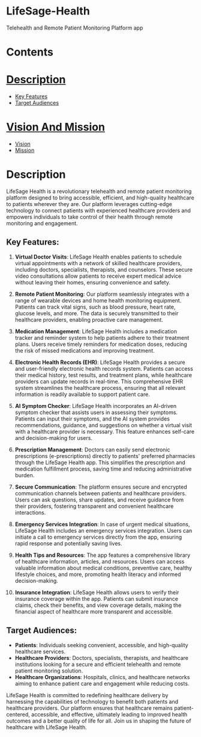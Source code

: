 # LifeSage-Health

Telehealth and Remote Patient Monitoring Platform app

# Contents 

# [Description](#description)
  - [Key Features](#key-features)
  - [Target Audiences](#target-audiences)
 # [Vision And Mission](#vision-and-mission) 
  - [Vision](#vison)
  - [Mission](#mission)
    
# Description

LifeSage Health is a revolutionary telehealth and remote patient monitoring platform designed to bring accessible, efficient, and high-quality healthcare to patients wherever they are. Our platform leverages cutting-edge technology to connect patients with experienced healthcare providers and empowers individuals to take control of their health through remote monitoring and engagement.

## Key Features:

1. **Virtual Doctor Visits**: LifeSage Health enables patients to schedule virtual appointments with a network of skilled healthcare providers, including doctors, specialists, therapists, and counselors. These secure video consultations allow patients to receive expert medical advice without leaving their homes, ensuring convenience and safety.

2. **Remote Patient Monitoring**: Our platform seamlessly integrates with a range of wearable devices and home health monitoring equipment. Patients can track vital signs, such as blood pressure, heart rate, glucose levels, and more. The data is securely transmitted to their healthcare providers, enabling proactive care management.

3. **Medication Management**: LifeSage Health includes a medication tracker and reminder system to help patients adhere to their treatment plans. Users receive timely reminders for medication doses, reducing the risk of missed medications and improving treatment.

4. **Electronic Health Records (EHR)**: LifeSage Health provides a secure and user-friendly electronic health records system. Patients can access their medical history, test results, and treatment plans, while healthcare providers can update records in real-time. This comprehensive EHR system streamlines the healthcare process, ensuring that all relevant information is readily available to support patient care.

5. **AI Symptom Checker**: LifeSage Health incorporates an AI-driven symptom checker that assists users in assessing their symptoms. Patients can input their symptoms, and the AI system provides recommendations, guidance, and suggestions on whether a virtual visit with a healthcare provider is necessary. This feature enhances self-care and decision-making for users.

6. **Prescription Management**: Doctors can easily send electronic prescriptions (e-prescriptions) directly to patients' preferred pharmacies through the LifeSage Health app. This simplifies the prescription and medication fulfillment process, saving time and reducing administrative burden.

7. **Secure Communication**: The platform ensures secure and encrypted communication channels between patients and healthcare providers. Users can ask questions, share updates, and receive guidance from their providers, fostering transparent and convenient healthcare interactions.

8. **Emergency Services Integration**: In case of urgent medical situations, LifeSage Health includes an emergency services integration. Users can initiate a call to emergency services directly from the app, ensuring rapid response and potentially saving lives.

9. **Health Tips and Resources**: The app features a comprehensive library of healthcare information, articles, and resources. Users can access valuable information about medical conditions, preventive care, healthy lifestyle choices, and more, promoting health literacy and informed decision-making.

10. **Insurance Integration**: LifeSage Health allows users to verify their insurance coverage within the app. Patients can submit insurance claims, check their benefits, and view coverage details, making the financial aspect of healthcare more transparent and accessible.

## Target Audiences:

- **Patients**: Individuals seeking convenient, accessible, and high-quality healthcare services.
- **Healthcare Providers**: Doctors, specialists, therapists, and healthcare institutions looking for a secure and efficient telehealth and remote patient monitoring solution.
- **Healthcare Organizations**: Hospitals, clinics, and healthcare networks aiming to enhance patient care and engagement while reducing costs.

LifeSage Health is committed to redefining healthcare delivery by harnessing the capabilities of technology to benefit both patients and healthcare providers. Our platform ensures that healthcare remains patient-centered, accessible, and effective, ultimately leading to improved health outcomes and a better quality of life for all. Join us in shaping the future of healthcare with LifeSage Health.
